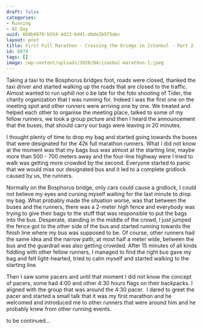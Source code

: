 ```yaml
---
draft: false
categories:
- Running
- AI Guy
uuid: 6b9b4970-b554-4d22-bd41-dbde2b975dec
layout: post
title: First Full Marathon - Crossing the bridge in Istanbul - Part 2
id: 8079
tags: []
image: /wp-content/uploads/2020/04/isanbul-marathon-1.jpeg
---
```



Taking a taxi to the Bosphorus bridges foot, roads were closed, thanked the taxi driver and started walking up the roads that are closed to the traffic. Almost wanted to run uphill not o be late for the foto shooting of Tider, the charity organization that I was running for. Indeed I was the first one on the meeting spot and other runners were arriving one by one. We treated and helped each other to organise the meeting place, talked to some of my fellow runners, we took a group picture and then I heard the announcement that the buses, that should carry our bags were leaving in 20 minutes.

I thought plenty of time to drop my bag and started going towards the buses that were designated for the 42k full marathon runners. What I did not know at the moment was that my bags bus was almost at the starting line, maybe more than 500 - 700 meters away and the four-line highway were I tried to walk was getting more crowded by the second. Everyone started to panic that we would miss our designated bus and it led to a complete gridlock caused by us, the runners.

Normally on the Bosphorus bridge, only cars could cause a gridlock, I could not believe my eyes and cursing myself waiting for the last minute to drop my bag. What probably made the situation worse, was that between the buses and the runners, there was a 2-meter high fence and everybody was trying to give their bags to the stuff that was responsible to put the bags into the bus. Desperate, standing in the middle of the crowd, I just jumped the fence got to the other side of the bus and started running towards the finish line where my bus was supposed to be. Of course, other runners had the same idea and the narrow path, at most half a meter wide, between the bus and the guardrail was also getting crowded. After 15 minutes of all kinds fiddling with other fellow runners, I managed to find the right bus gave my bag and felt light-hearted, tried to calm myself and started walking to the starting line.

Then I saw some pacers and until that moment I did not know the concept of pacers, some had 4:00 and other 4:30 hours flags on their backpacks. I aligned with the group that was around the 4:30 pacer.&nbsp; I dared to greet the pacer and started a small talk that it was my first marathon and he welcomed and introduced me to other runners that were around him and he probably knew from other running events.

to be continued...

